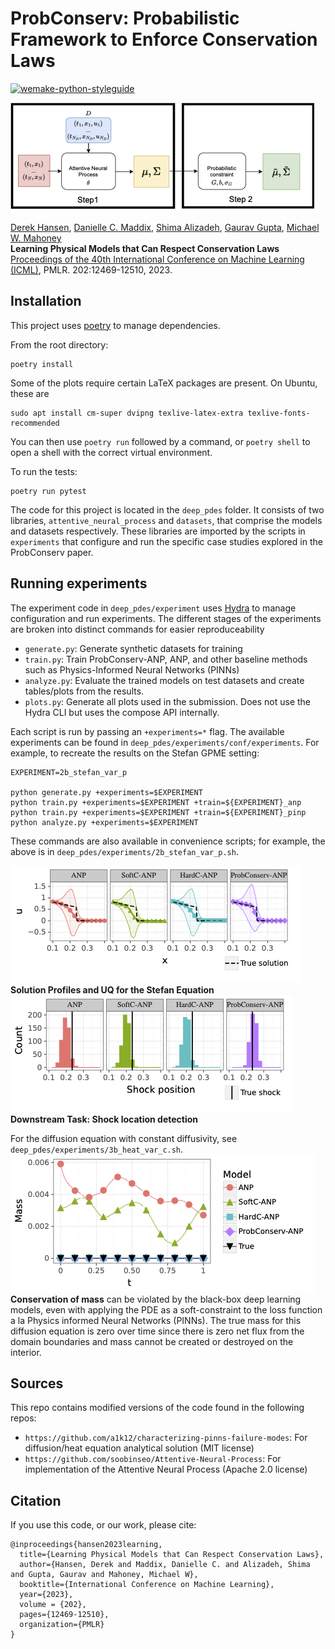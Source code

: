 # ProbConserv: Probabilistic Framework to Enforce Conservation Laws
[![wemake-python-styleguide](https://img.shields.io/badge/style-wemake-000000.svg)](https://github.com/wemake-services/wemake-python-styleguide)

![Image](resources/schematic.png)

[Derek Hansen](http://www-personal.umich.edu/~dereklh/), [Danielle C. Maddix](https://dcmaddix.github.io/), [Shima Alizadeh](https://scholar.google.com/citations?user=r3qS03kAAAAJ&hl=en), [Gaurav Gupta](http://guptagaurav.me/index.html), [Michael W. Mahoney](https://www.stat.berkeley.edu/~mmahoney/) \
**Learning Physical Models that Can Respect Conservation Laws** \
[Proceedings of the 40th International Conference on Machine Learning (ICML)](https://proceedings.mlr.press/v202/hansen23b/hansen23b.pdf), PMLR. 202:12469-12510, 2023.

## Installation
This project uses [poetry](https://python-poetry.org/) to manage dependencies.

From the root directory:
```
poetry install
```

Some of the plots require certain LaTeX packages are present. On Ubuntu, these are
```
sudo apt install cm-super dvipng texlive-latex-extra texlive-fonts-recommended
```

You can then use `poetry run` followed by a command, or `poetry shell` to open a shell with the correct virtual environment.

To run the tests:
```
poetry run pytest
```
The code for this project is located in the `deep_pdes` folder. It consists of two libraries, `attentive_neural_process` and  `datasets`, that comprise the models and datasets respectively.
These libraries are imported by the scripts in `experiments` that configure and run the specific case studies explored in the ProbConserv paper.
## Running experiments
The experiment code in `deep_pdes/experiment` uses [Hydra](https://hydra.cc/) to manage configuration and run experiments. The different stages of the experiments are broken into distinct commands for easier reproduceability
- `generate.py`: Generate synthetic datasets for training
- `train.py`: Train ProbConserv-ANP, ANP, and other baseline methods such as Physics-Informed Neural Networks (PINNs)
- `analyze.py`: Evaluate the trained models on test datasets and create tables/plots from the results.
- `plots.py`: Generate all plots used in the submission. Does not use the Hydra CLI but uses the compose API internally.

Each script is run by passing an `+experiments=*` flag. The available experiments can be found in `deep_pdes/experiments/conf/experiments`. For example, to recreate the results on the Stefan GPME setting:
```
EXPERIMENT=2b_stefan_var_p

python generate.py +experiments=$EXPERIMENT
python train.py +experiments=$EXPERIMENT +train=${EXPERIMENT}_anp
python train.py +experiments=$EXPERIMENT +train=${EXPERIMENT}_pinp
python analyze.py +experiments=$EXPERIMENT
```
These commands are also available in convenience scripts; for example, the above is in `deep_pdes/experiments/2b_stefan_var_p.sh`.

![Image](resources/stefan_solution_profile_UQ) \
**Solution Profiles and UQ for the Stefan Equation** \
![Image](resources/stefan_shock_position_downstream_task) \
**Downstream Task: Shock location detection**

For the diffusion equation with constant diffusivity, see  `deep_pdes/experiments/3b_heat_var_c.sh`.
![Image](resources//diffusion_eqtn_conserv_mass.png) \
**Conservation of mass** can be violated by the black-box deep learning models, even with applying the PDE as a soft-constraint to the loss function a la Physics informed Neural Networks (PINNs). The true mass for this diffusion equation is zero over time since there is zero net flux from the domain boundaries and mass cannot be created or destroyed on the interior.

## Sources
This repo contains modified versions of the code found in the following repos:
- `https://github.com/a1k12/characterizing-pinns-failure-modes`: For diffusion/heat equation analytical solution (MIT license)
- `https://github.com/soobinseo/Attentive-Neural-Process`: For implementation of the Attentive Neural Process (Apache 2.0 license)

## Citation
If you use this code, or our work, please cite:
```
@inproceedings{hansen2023learning,
  title={Learning Physical Models that Can Respect Conservation Laws},
  author={Hansen, Derek and Maddix, Danielle C. and Alizadeh, Shima and Gupta, Gaurav and Mahoney, Michael W},
  booktitle={International Conference on Machine Learning},
  year={2023},
  volume = {202},
  pages={12469-12510},
  organization={PMLR}      
}
